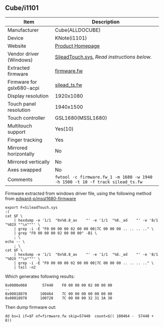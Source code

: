 Cube/i1101
---------------------------------------------

| Item                      | Description |
|---------------------------|-------------|
| Manufacturer              | Cube(ALLDOCUBE) |
| Device                    | KNote(i1101) |
| Website                   | [Product Homepage](http://51cube.com/knote.html) |
| Vendor driver (Windows)   | [SileadTouch.sys](windows/SileadTouch.sys), *Read instructions below.*|
| Extracted firmware        | [firmware.fw](firmware.fw) |
| Firmware for gslx680-acpi | [silead_ts.fw](silead_ts.fw) |
| Display resolution        | 1920x1080 |
| Touch panel resolution    | 1940x1500 |
| Touch controller          | GSL1680(MSSL1680) |
| Multitouch support        | Yes(10) |
| Finger tracking           | Yes |
| Mirrored horizontally     | No |
| Mirrored vertically       | No |
| Axes swapped              | No |
| Comments                  | `fwtool -c firmware.fw_1 -m 1680 -w 1940 -h 1500 -t 10 -f track silead_ts.fw` |

Firmware extracted from windows driver file, using the following method from [edward-p/mssl1680-firmware](https://github.com/edward-p/mssl1680-firmware)

```
export F=SileadTouch.sys                                                                                                                                      :(
cat $F \
    | hexdump -e '1/1  "0x%8.8_ax    "' -e '1/1  "%8._ad    "' -e '8/1 "%02X ""\n"""' \
    | grep -i -E "F0 00 00 00 02 00 00 00|7C 00 00 00 .. .. .. .." \
    | grep "F0 00 00 00 02 00 00 00" -B1 \
    ; \
echo -- \
    ; \
cat $F \
    | hexdump -e '1/1  "0x%8.8_ax    "' -e '1/1  "%8._ad    "' -e '8/1 "%02X ""\n"""' \
    | grep -i -E "F0 00 00 00 02 00 00 00|7C 00 00 00 .. .. .. .." \
    | tail -n2
```

Which generates following results:

```
0x0000e060       57440    F0 00 00 00 02 00 00 00
--
0x00018870      100464    7C 00 00 00 00 00 00 00
0x00018978      100728    7C 00 00 00 32 31 3A 30
```

Then dump firmware out:

```
dd bs=1 if=$F of=firmware.fw skip=57440  count=$(( 100464 -  57440 + 8))
```


